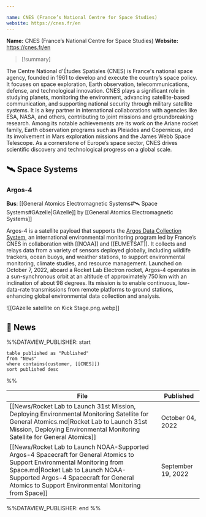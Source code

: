 ```yaml
---

name: CNES (France’s National Centre for Space Studies)
website: https://cnes.fr/en
---
```


**Name:** CNES (France’s National Centre for Space Studies)
**Website:** https://cnes.fr/en

>[!summary]
>
The Centre National d'Études Spatiales (CNES) is France's national space agency, founded in 1961 to develop and execute the country’s space policy. It focuses on space exploration, Earth observation, telecommunications, defense, and technological innovation. CNES plays a significant role in studying planets, monitoring the environment, advancing satellite-based communication, and supporting national security through military satellite systems. It is a key partner in international collaborations with agencies like ESA, NASA, and others, contributing to joint missions and groundbreaking research. Among its notable achievements are its work on the Ariane rocket family, Earth observation programs such as Pleiades and Copernicus, and its involvement in Mars exploration missions and the James Webb Space Telescope. As a cornerstone of Europe’s space sector, CNES drives scientific discovery and technological progress on a global scale.

## 🛰️ Space Systems

### Argos-4

**Bus**: [[General Atomics Electromagnetic Systems#🛰️ Space Systems#GAzelle|GAzelle]] by [[General Atomics Electromagnetic Systems]]

Argos-4 is a satellite payload that supports the [Argos Data Collection System](https://www.argos-system.org/), an international environmental monitoring program led by France’s CNES in collaboration with [[NOAA]] and [[EUMETSAT]]. It collects and relays data from a variety of sensors deployed globally, including wildlife trackers, ocean buoys, and weather stations, to support environmental monitoring, climate studies, and resource management. Launched on October 7, 2022, aboard a Rocket Lab Electron rocket, Argos-4 operates in a sun-synchronous orbit at an altitude of approximately 750 km with an inclination of about 98 degrees. Its mission is to enable continuous, low-data-rate transmissions from remote platforms to ground stations, enhancing global environmental data collection and analysis.

![[GAzelle satellite on Kick Stage.png.webp]]

## 📰 News
%%DATAVIEW_PUBLISHER: start
```
table published as "Published"
from "News"
where contains(customer, [[CNES]])
sort published desc
```
%%

| File                                                                                                                                                                                                                                                             | Published          |
| ---------------------------------------------------------------------------------------------------------------------------------------------------------------------------------------------------------------------------------------------------------------- | ------------------ |
| [[News/Rocket Lab to Launch 31st Mission, Deploying Environmental Monitoring Satellite for General Atomics.md\|Rocket Lab to Launch 31st Mission, Deploying Environmental Monitoring Satellite for General Atomics]]                                             | October 04, 2022   |
| [[News/Rocket Lab to Launch NOAA-Supported Argos-4 Spacecraft for General Atomics to Support Environmental Monitoring from Space.md\|Rocket Lab to Launch NOAA-Supported Argos-4 Spacecraft for General Atomics to Support Environmental Monitoring from Space]] | September 19, 2022 |

%%DATAVIEW_PUBLISHER: end %%